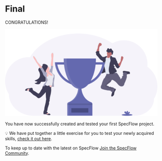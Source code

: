 Final
======

CONGRATULATIONS!

![Final photo](../_static/final/finished_tutorialv3.png)

You have now successfully created and tested your first SpecFlow project.

💡 We have put together a little exercise for you to test your newly acquired skills, [check it out here](../GettingStarted/Exercise.md).

To keep up to date with the latest on SpecFlow [Join the SpecFlow Community](https://specflow.org/community/).
